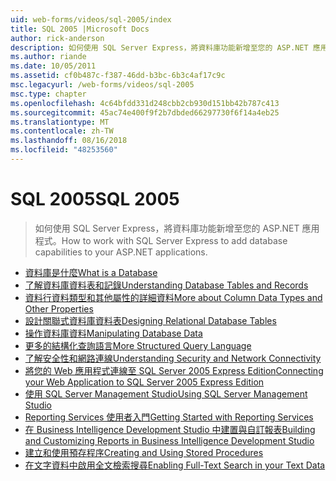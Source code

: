 ```yaml
---
uid: web-forms/videos/sql-2005/index
title: SQL 2005 |Microsoft Docs
author: rick-anderson
description: 如何使用 SQL Server Express，將資料庫功能新增至您的 ASP.NET 應用程式。
ms.author: riande
ms.date: 10/05/2011
ms.assetid: cf0b487c-f387-46dd-b3bc-6b3c4af17c9c
msc.legacyurl: /web-forms/videos/sql-2005
msc.type: chapter
ms.openlocfilehash: 4c64bfdd331d248cbb2cb930d151bb42b787c413
ms.sourcegitcommit: 45ac74e400f9f2b7dbded66297730f6f14a4eb25
ms.translationtype: MT
ms.contentlocale: zh-TW
ms.lasthandoff: 08/16/2018
ms.locfileid: "48253560"
---
```

<a name="sql-2005"></a><span data-ttu-id="1c489-103">SQL 2005</span><span class="sxs-lookup"><span data-stu-id="1c489-103">SQL 2005</span></span>
====================
> <span data-ttu-id="1c489-104">如何使用 SQL Server Express，將資料庫功能新增至您的 ASP.NET 應用程式。</span><span class="sxs-lookup"><span data-stu-id="1c489-104">How to work with SQL Server Express to add database capabilities to your ASP.NET applications.</span></span>


- [<span data-ttu-id="1c489-105">資料庫是什麼</span><span class="sxs-lookup"><span data-stu-id="1c489-105">What is a Database</span></span>](what-is-a-database.md)
- [<span data-ttu-id="1c489-106">了解資料庫資料表和記錄</span><span class="sxs-lookup"><span data-stu-id="1c489-106">Understanding Database Tables and Records</span></span>](understanding-database-tables-and-records.md)
- [<span data-ttu-id="1c489-107">資料行資料類型和其他屬性的詳細資料</span><span class="sxs-lookup"><span data-stu-id="1c489-107">More about Column Data Types and Other Properties</span></span>](more-about-column-data-types-and-other-properties.md)
- [<span data-ttu-id="1c489-108">設計關聯式資料庫資料表</span><span class="sxs-lookup"><span data-stu-id="1c489-108">Designing Relational Database Tables</span></span>](designing-relational-database-tables.md)
- [<span data-ttu-id="1c489-109">操作資料庫資料</span><span class="sxs-lookup"><span data-stu-id="1c489-109">Manipulating Database Data</span></span>](manipulating-database-data.md)
- [<span data-ttu-id="1c489-110">更多的結構化查詢語言</span><span class="sxs-lookup"><span data-stu-id="1c489-110">More Structured Query Language</span></span>](more-structured-query-language.md)
- [<span data-ttu-id="1c489-111">了解安全性和網路連線</span><span class="sxs-lookup"><span data-stu-id="1c489-111">Understanding Security and Network Connectivity</span></span>](understanding-security-and-network-connectivity.md)
- [<span data-ttu-id="1c489-112">將您的 Web 應用程式連線至 SQL Server 2005 Express Edition</span><span class="sxs-lookup"><span data-stu-id="1c489-112">Connecting your Web Application to SQL Server 2005 Express Edition</span></span>](connecting-your-web-application-to-sql-server-2005-express-edition.md)
- [<span data-ttu-id="1c489-113">使用 SQL Server Management Studio</span><span class="sxs-lookup"><span data-stu-id="1c489-113">Using SQL Server Management Studio</span></span>](using-sql-server-management-studio.md)
- [<span data-ttu-id="1c489-114">Reporting Services 使用者入門</span><span class="sxs-lookup"><span data-stu-id="1c489-114">Getting Started with Reporting Services</span></span>](getting-started-with-reporting-services.md)
- [<span data-ttu-id="1c489-115">在 Business Intelligence Development Studio 中建置與自訂報表</span><span class="sxs-lookup"><span data-stu-id="1c489-115">Building and Customizing Reports in Business Intelligence Development Studio</span></span>](building-and-customizing-reports-in-business-intelligence-development-studio.md)
- [<span data-ttu-id="1c489-116">建立和使用預存程序</span><span class="sxs-lookup"><span data-stu-id="1c489-116">Creating and Using Stored Procedures</span></span>](creating-and-using-stored-procedures.md)
- [<span data-ttu-id="1c489-117">在文字資料中啟用全文檢索搜尋</span><span class="sxs-lookup"><span data-stu-id="1c489-117">Enabling Full-Text Search in your Text Data</span></span>](enabling-full-text-search-in-your-text-data.md)
